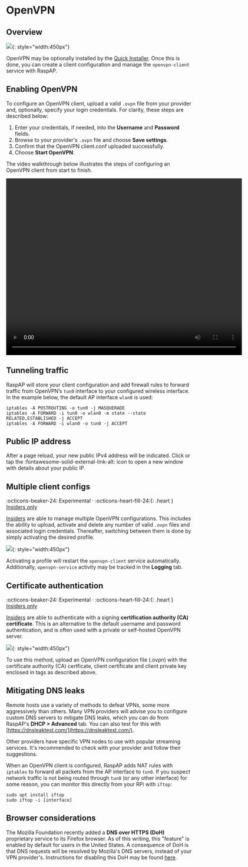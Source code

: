 # OpenVPN

## Overview

![](https://i.imgur.com/ta7tCon.png){: style="width:450px"}

OpenVPN may be optionally installed by the [Quick Installer](/quick/). Once this is done, you can create a client configuration and manage the `openvpn-client` service with RaspAP.

## Enabling OpenVPN

To configure an OpenVPN client, upload a valid `.ovpn` file from your provider and, optionally, specify your login credentials. For clarity, these steps are described below:

1. Enter your credentials, if needed, into the **Username** and **Password** fields.
2. Browse to your provider's `.ovpn` file and choose **Save settings**.
3. Confirm that the OpenVPN client.conf uploaded successfully.
4. Choose **Start OpenVPN**.

The video walkthrough below illustrates the steps of configuring an OpenVPN client from start to finish.

<video width="640" height="480" controls>
  <source src="https://user-images.githubusercontent.com/229399/104086753-d6403b00-525a-11eb-9734-ad7e3ddb22bb.mov" type="video/mp4">
  Your browser does not support the video tag.
</video>

## Tunneling traffic

RaspAP will store your client configuration and add firewall rules to forward traffic from OpenVPN’s `tun0` interface to your configured wireless interface.
In the example below, the default AP interface `wlan0` is used: 

```
iptables -A POSTROUTING -o tun0 -j MASQUERADE
iptables -A FORWARD -i tun0 -o wlan0 -m state --state RELATED,ESTABLISHED -j ACCEPT
iptables -A FORWARD -i wlan0 -o tun0 -j ACCEPT
```

## Public IP address

After a page reload, your new public IPv4 address will be indicated. Click or tap the :fontawesome-solid-external-link-alt: icon to open a new window with details about your 
public IP.

## Multiple client configs
:octicons-beaker-24: Experimental · :octicons-heart-fill-24:{: .heart } [Insiders only](/insiders/)

[Insiders](/insiders/) are able to manage multiple OpenVPN configurations. This includes the ability to upload, activate and delete any number of valid `.ovpn` files and
associated login credentials. Thereafter, switching between them is done by simply activating the desired profile. 

![](https://user-images.githubusercontent.com/229399/113760259-52410680-9716-11eb-9b44-21ed27b9a8bb.png){: style="width:450px"}

Activating a profile will restart the `openvpn-client` service automatically. Additionally, `openvpn-service` activity may be tracked in the **Logging** tab. 

## Certificate authentication
:octicons-beaker-24: Experimental · :octicons-heart-fill-24:{: .heart } [Insiders only](/insiders/)

[Insiders](/insiders/) are able to authenticate with a signing **certification authority (CA) certificate**. This is an alternative to the default username and password authentication, and is
often used with a private or self-hosted OpenVPN server.
 
![](https://user-images.githubusercontent.com/229399/113760359-68e75d80-9716-11eb-82ea-5ed1307e8496.png){: style="width:450px"}

To use this method, upload an OpenVPN configuration file (.ovpn) with the certificate authority (CA) certficate, client certificate and client private key enclosed in tags as described above.

## Mitigating DNS leaks

Remote hosts use a variety of methods to defeat VPNs, some more aggressively than others. Many VPN providers will advise you to configure custom DNS servers to mitigate DNS leaks,
which you can do from RaspAP's **DHCP > Advanced** tab. You can also test for this with [https://dnsleaktest.com/](https://dnsleaktest.com/).

Other providers have specific VPN nodes to use with popular streaming services. It's recommended to check with your provider and follow their suggestions.

When an OpenVPN client is configured, RaspAP adds NAT rules with `iptables` to forward all packets from the AP interface to `tun0`.
If you suspect network traffic is not being routed through `tun0` (or any other interface) for some reason, you can monitor this directly from your RPi with `iftop`:

```
sudo apt install iftop
sudo iftop -i [interface]
```

## Browser considerations

The Mozilla Foundation recently added a **DNS over HTTPS (DoH)** proprietary service to its Firefox browser. As of this writing, this "feature" is enabled by default for users in the United States.
A consequence of DoH is that DNS requests will be resolved by Mozilla's DNS servers, instead of your VPN provider's. Instructions for disabling this DoH may be found [here](https://support.mozilla.org/en-US/kb/firefox-dns-over-https#w_manually-enabling-and-disabling-dns-over-https).

